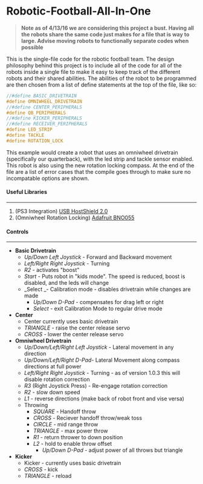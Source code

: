 Robotic-Football-All-In-One
=====
> **Note as of 4/13/16 we are considering this project a bust. Having all the robots share the same code just makes for a file that is way to large. Advise moving robots to functionally separate codes when possible**

This is the single-file code for the robotic football team. The design philosophy behind this project is to include all of the code for all of the robots inside a single file to make it easy to keep track of the different robots and their shared abilities. The abilities of the robot to be programmed are then chosen from a list of define statements at the top of the file, like so:

````c++
//#define BASIC_DRIVETRAIN
#define OMNIWHEEL_DRIVETRAIN
//#define CENTER_PERIPHERALS
#define QB_PERIPHERALS
//#define KICKER_PERIPHERALS
//#define RECEIVER_PERIPHERALS
#define LED_STRIP
#define TACKLE
#define ROTATION_LOCK
````
This example would create a robot that uses an omniwheel drivetrain (specifically our quarterback), with the led strip and tackle sensor enabled. This robot is also using the new rotation locking compass. At the end of the file are a list of error cases that the compile goes through to make sure no incompatable options are shown.

#### Useful Libraries
---
1. (PS3 Integration) [USB HostShield 2.0](https://github.com/felis/USB_Host_Shield_2.0)
2. (Omniwheel Rotation Locking) [Adafruit BNO055](https://github.com/adafruit/Adafruit_BNO055)

#### Controls
---
  - **Basic Drivetrain**
    - _Up/Down Left Joystick_ - Forward and Backward movement
    - _Left/Right Right Joystick_ - Turning
    - _R2_ - activates "boost"
    - _Start_ - Puts robot in "kids mode". The speed is reduced, boost is disabled, and the leds will change
    - _Select _- Calibration mode - disables drivetrain while changes are made
      - _Up/Down D-Pad_ - compensates for drag left or right
      - _Select_ - exit Calibration Mode to regular drive mode
  - **Center**
    - Center currently uses basic drivetrain
    - _TRIANGLE_ - raise the center release servo
    - _CROSS_ - lower the center release servo
  - **Omniwheel Drivetrain**
    - _Up/Down/Left/Right Left Joystick_ - Lateral movement in any direction
    - _Up/Down/Left/Right D-Pad_- Lateral Movement along compass directions at full power
    - _Left/Right Right Joystick_ - Turning - as of version 1.0.3 this will disable rotation correction
    - _R3_ (Right Joystick Press) - Re-engage rotation correction
    - _R2_ - slow down speed
    - _L1_ - reverse directions (make back of robot front and vise versa)
    - Throwing
      - _SQUARE_ - Handoff throw
      - _CROSS_ - Reciever handoff throw/weak toss
      - _CIRCLE_ - mid range throw
      - _TRIANGLE_ - max power throw
      - _R1_ - return thrower to down position
      - _L2_ - hold to enable throw offset 
        - _Up/Down D-Pad_ - adjust power of all throws but triangle
  - **Kicker**
    - Kicker - currently uses basic drivetrain
    - _CROSS_ - kick
    - _TRIANGLE_ - reload
